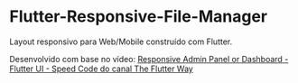 # Flutter-Responsive-File-Manager
 Layout responsivo para Web/Mobile construído com Flutter.

 Desenvolvido com base no vídeo: [Responsive Admin Panel or Dashboard - Flutter UI - Speed Code do canal The Flutter Way](https://www.youtube.com/watch?v=_uOgXpEHNbc)